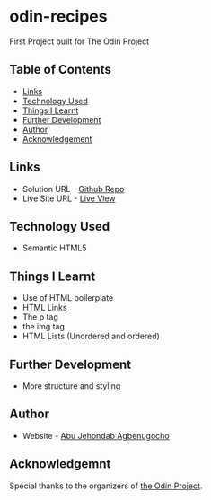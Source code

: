 # odin-recipes
First Project built for The Odin Project

## Table of Contents
- [Links](#links)
- [Technology Used](#technology-used)
- [Things I Learnt](#things-i-learnt)
- [Further Development](#further-development)
- [Author](#author)
- [Acknowledgement](#acknowledgemnt)

## Links
- Solution URL - [Github Repo](https://github.com/thatnadab/odin-recipes)
- Live Site URL - [Live View](https://thatnadab.github.io/odin-recipes/)

## Technology Used
- Semantic HTML5

## Things I Learnt
- Use of HTML boilerplate
- HTML Links
- The p tag
- the img tag
- HTML Lists (Unordered and ordered)

## Further Development
- More structure and styling

## Author
- Website - [Abu Jehondab Agbenugocho](https://linktr.ee/thatnadab)

## Acknowledgemnt
Special thanks to the organizers of [the Odin Project](https://theodinproject.com).